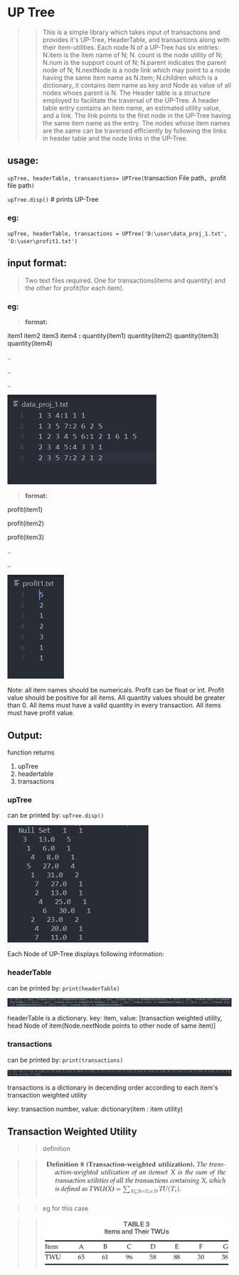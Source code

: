 # UP Tree

> > This is a simple library which takes input of transactions and provides it's UP-Tree, HeaderTable, and transactions along with their item-utilities. Each node N of a UP-Tree has six entries: N.item is the item name of N; N. count is the node utility of N; N.num is the support count of N; N.parent indicates the parent node of N; N.nextNode is a node link which may point to a node having the same item name as N.item; N.children which is a dictionary, it contains item name as key and Node as value of all nodes whoes parent is N. The Header table is a structure employed to facilitate the traversal of the UP-Tree. A header table entry contains an item name, an estimated utility value, and a link. The link points to the first node in the UP-Tree having the same item name as the entry. The nodes whose item names are the same can be traversed efficiently by following the links in header table and the node links in the UP-Tree.

## usage:

`upTree, headerTable, transanctions= UPTree(`transaction File path`, `profit file path`)`

`upTree.disp()` # prints UP-Tree

### eg:

`upTree, headerTable, transactions = UPTree('D:\user\data_proj_1.txt', 'D:\user\profit1.txt')`

## input format:

> Two text files required. One for transactions(items and quantity) and the other for profit(for each item).

### eg:

> **format:**

item1 item2 item3 item4 **:** quantity(item1) quantity(item2) quantity(item3) quantity(item4)

..

..

..

![transaction.txt file](./img/transactions.png)

> **format:**

profit(item1)

profit(item2)

profit(item3)

..

..

![profit.txt file](./img/profit.png)

Note: all item names should be numericals. Profit can be float or int. Profit value should be positive for all items. All quantity values should be greater than 0. All items must have a valid quantity in every transaction. All items must have profit value.

## Output:

function returns

1. upTree
2. headertable
3. transactions

### upTree

can be printed by: `upTree.disp()`

![profit.txt file](./img/uptree.png)

Each Node of UP-Tree displays following information: <item><item utility><number of occurences in database>

### headerTable

can be printed by: `print(headerTable)`

![profit.txt file](./img/headerTable.png)

headerTable is a dictionary.
key: item, value: [transaction weighted utility, head Node of item(Node.nextNode points to other node of same item)]

### transactions

can be printed by: `print(transactions)`

![profit.txt file](./img/final_transaction.png)

transactions is a dictionary in decending order according to each item's transaction weighted utility

key: transaction number, value: dictionary(item : item utility)

## Transaction Weighted Utility

> > definition

> > ![profit.txt file](./img/TWU_def.png)

> > eg for this case

> > ![profit.txt file](./img/TWU_ex.png)
